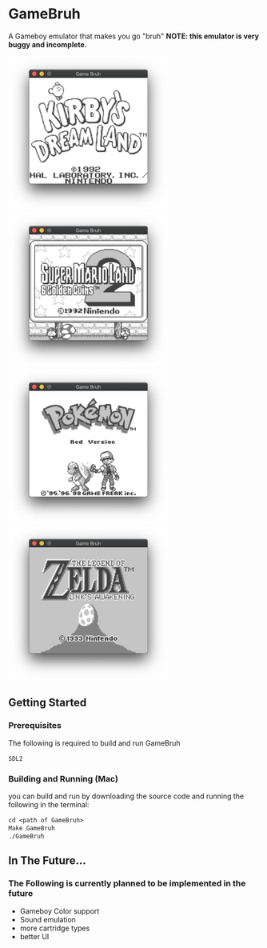 # GameBruh
A Gameboy emulator that makes you go "bruh"
**NOTE: this emulator is very buggy and incomplete.**

<img src="https://github.com/Schnert0/Game-Bruh/blob/master/screenshots/KirbysDreamLand.png" width="320" height="310" /> <img src="https://github.com/Schnert0/Game-Bruh/blob/master/screenshots/MarioLand2.png" width="320" height="310" />
<img src="https://github.com/Schnert0/Game-Bruh/blob/master/screenshots/PokemonRed.png" width="320" height="310" /> <img src="https://github.com/Schnert0/Game-Bruh/blob/master/screenshots/ZeldaLinksAwakening.png" width="320" height="310" />

## Getting Started
### Prerequisites
The following is required to build and run GameBruh
```
SDL2
```

### Building and Running (Mac)
you can build and run by downloading the source code and running the following in the terminal:
```
cd <path of GameBruh>
Make GameBruh
./GameBruh
```

## In The Future...
### The Following is currently planned to be implemented in the future
- Gameboy Color support
- Sound emulation
- more cartridge types
- better UI
